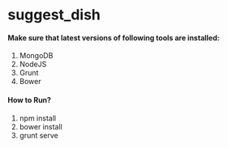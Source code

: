 suggest_dish
============


#### Make sure that latest versions of following tools are installed:
1. MongoDB
2. NodeJS
3. Grunt
4. Bower


#### How to Run?
1. npm install
2. bower install
3. grunt serve

